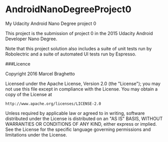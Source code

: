 # AndroidNanoDegreeProject0
My Udacity Android Nano Degree project 0

This project is the submission of project 0 in the 2015 Udacity Android Developer Nano Degree.

Note that this project solution also includes a suite of unit tests run by Robolectric and a suite of automated UI tests run by Espresso.

###Licence

Copyright 2016 Marcel Braghetto

Licensed under the Apache License, Version 2.0 (the "License");
you may not use this file except in compliance with the License.
You may obtain a copy of the License at

    http://www.apache.org/licenses/LICENSE-2.0

Unless required by applicable law or agreed to in writing, software
distributed under the License is distributed on an "AS IS" BASIS,
WITHOUT WARRANTIES OR CONDITIONS OF ANY KIND, either express or implied.
See the License for the specific language governing permissions and
limitations under the License.
